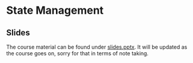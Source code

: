# State Management

## Slides
The course material can be found under [slides.pptx](./slides.pptx). It will be updated as the course goes on, sorry for that in terms of note taking.
